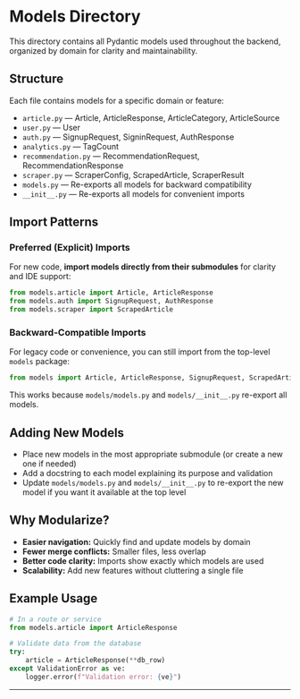 # Models Directory

This directory contains all Pydantic models used throughout the backend, organized by domain for clarity and maintainability.

## Structure

Each file contains models for a specific domain or feature:

- `article.py`         — Article, ArticleResponse, ArticleCategory, ArticleSource
- `user.py`            — User
- `auth.py`            — SignupRequest, SigninRequest, AuthResponse
- `analytics.py`       — TagCount
- `recommendation.py`  — RecommendationRequest, RecommendationResponse
- `scraper.py`         — ScraperConfig, ScrapedArticle, ScraperResult
- `models.py`          — Re-exports all models for backward compatibility
- `__init__.py`        — Re-exports all models for convenient imports

## Import Patterns

### Preferred (Explicit) Imports

For new code, **import models directly from their submodules** for clarity and IDE support:

```python
from models.article import Article, ArticleResponse
from models.auth import SignupRequest, AuthResponse
from models.scraper import ScrapedArticle
```

### Backward-Compatible Imports

For legacy code or convenience, you can still import from the top-level `models` package:

```python
from models import Article, ArticleResponse, SignupRequest, ScrapedArticle
```

This works because `models/models.py` and `models/__init__.py` re-export all models.

## Adding New Models

- Place new models in the most appropriate submodule (or create a new one if needed)
- Add a docstring to each model explaining its purpose and validation
- Update `models/models.py` and `models/__init__.py` to re-export the new model if you want it available at the top level

## Why Modularize?

- **Easier navigation:** Quickly find and update models by domain
- **Fewer merge conflicts:** Smaller files, less overlap
- **Better code clarity:** Imports show exactly which models are used
- **Scalability:** Add new features without cluttering a single file

## Example Usage

```python
# In a route or service
from models.article import ArticleResponse

# Validate data from the database
try:
    article = ArticleResponse(**db_row)
except ValidationError as ve:
    logger.error(f"Validation error: {ve}")
```

---